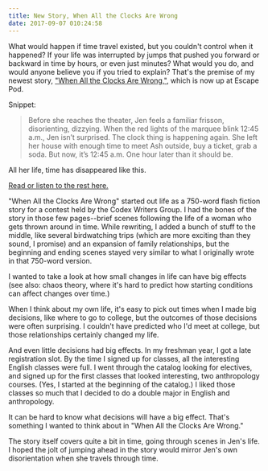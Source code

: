 ```yaml
---
title: New Story, When All the Clocks Are Wrong
date: 2017-09-07 010:24:58
---
```


What would happen if time travel existed, but you couldn't control when it happened? If your life was interrupted by jumps that pushed you forward or backward in time by hours, or even just minutes? What would you do, and would anyone believe you if you tried to explain? That's the premise of my newest story, ["When All the Clocks Are Wrong,"]( http://escapepod.org/2017/09/07/ep592-when-all-the-clocks-are-wrong/), which is now up at Escape Pod.

Snippet:
> Before she reaches the theater, Jen feels a familiar frisson, disorienting, dizzying. When the red lights of the marquee blink 12:45 a.m., Jen isn’t surprised. The clock thing is happening again. She left her house with enough time to meet Ash outside, buy a ticket, grab a soda. But now, it’s 12:45 a.m. One hour later than it should be.

All her life, time has disappeared like this.

[Read or listen to the rest here.]( http://escapepod.org/2017/09/07/ep592-when-all-the-clocks-are-wrong/)

"When All the Clocks Are Wrong" started out life as a 750-word flash fiction story for a contest held by the Codex Writers Group. I had the bones of the story in those few pages--brief scenes following the life of a woman who gets thrown around in time. While rewriting, I added a bunch of stuff to the middle, like several birdwatching trips (which are more exciting than they sound, I promise) and an expansion of family relationships, but the beginning and ending scenes stayed very similar to what I originally wrote in that 750-word version. 

I wanted to take a look at how small changes in life can have big effects (see also: chaos theory, where it's hard to predict how starting conditions can affect changes over time.) 

When I think about my own life, it's easy to pick out times when I made big decisions, like where to go to college, but the outcomes of those decisions were often surprising. I couldn't have predicted who I'd meet at college, but those relationships certainly changed my life. 

And even little decisions had big effects. In my freshman year, I got a late registration slot. By the time I signed up for classes, all the interesting English classes were full. I went through the catalog looking for electives, and signed up for the first classes that looked interesting, two anthropology courses. (Yes, I started at the beginning of the catalog.) I liked those classes so much that I decided to do a double major in English and anthropology.

It can be hard to know what decisions will have a big effect. That's something I wanted to think about in "When All the Clocks Are Wrong."

The story itself covers quite a bit in time, going through scenes in Jen's life. I hoped the jolt of jumping ahead in the story would mirror Jen's own disorientation when she travels through time.
